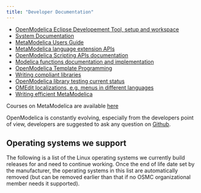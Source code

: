 ```yaml
---
title: "Developer Documentation"
---
```


* <a href="/documents/">OpenModelica Eclipse Developement Tool, setup and workspace</a>
* <a href="https://github.com/OpenModelica/OpenModelica/blob/master/doc/OpenModelicaSystem.pdf">System Documentation</a>
* <a href="https://github.com/OpenModelica/OpenModelica/blob/master/doc/OpenModelicaMetaProgramming.pdf">MetaModelica Users Guide</a>
* <a href="https://build.openmodelica.org/Documentation/MetaModelica.html">MetaModelica language extension APIs</a>
* <a href="https://www.openmodelica.org/doc/OpenModelicaUsersGuide/latest/scripting_api.html">OpenModelica Scripting APIs documentation</a>
* <a href="https://build.openmodelica.org/Documentation/">Modelica functions documentation and implementation</a>
* <a href="https://github.com/OpenModelica/OpenModelica/blob/master/doc/OpenModelicaTemplateProgramming.pdf">OpenModelica Template Programming</a>
* <a href="https://trac.openmodelica.org/OpenModelica/wiki/WritingCompliantLibraries">Writing compliant libraries</a>
* <a href="https://libraries.openmodelica.org/branches/">OpenModelica library testing current status</a>
* <a href="https://github.com/OpenModelica/OpenModelica/tree/master/OMEdit/OMEditLIB/Resources/nls">OMEdit localizations, e.g. menus in different languages</a>
* <a href="https://trac.openmodelica.org/OpenModelica/wiki/WritingEfficientMetaModelica">Writing efficient MetaModelica</a>

Courses on MetaModelica are available <a href="/developersresources/courses">here</a>

OpenModelica is constantly evolving, especially from the developers point of view, developers are suggested to ask any question on <a href="https://github.com/OpenModelica/OpenModelica">Github</a>.

## Operating systems we support

The following is a list of the Linux operating systems we currently build releases for and need to continue working.
Once the end of life date set by the manufacturer, the operating systems in this list are automatically removed (but can be removed earlier than that if no OSMC organizational member needs it supported).

<table id="linux-supported-systems">
</table>

<script>
var getJSON = function(url, callback) {
  var xhr = new XMLHttpRequest();
  xhr.open('GET', url, true);
  xhr.responseType = 'json';
  xhr.onload = function() {
  var status = xhr.status;
  if (status === 200) {
    callback(null, xhr.response);
  } else {
    callback(status, xhr.response);
  }
  };
  xhr.send();
};
getJSON('/api/linux.json', function(err, data) {
  var content = [];
  if (err !== null) {
    content = "Failed to load JSON-file: " + err;
  } else {
    console.log(data);
    allOS = [...data.deb.amd64].concat(Object.keys(data.rpm.amd64))
    content += ['<tr style="cursor: pointer;"><th onclick="sortTable(0)">OS</th><th onclick="sortTable(1)">EOL</th><th onclick="sortTable(2)">cmake</th><th onclick="sortTable(3)">gcc</th><th onclick="sortTable(4)">clang</th></tr>']
    for (const os of allOS) {
        content += ["<tr><td>" + os + "</td><td>" + data.eol[os] + "</td><td>"+data.pkg.cmake[os]+"</td><td>"+data.pkg.gcc[os]+"</td><td>"+data.pkg.clang[os]+"</td></tr>"];
    }
  }
  console.log(content);
  document.getElementById("linux-supported-systems").innerHTML=content;
});
function naturalSorter(as, bs){
    var a, b, a1, b1, i= 0, n, L,
    rx=/(\.\d+)|(\d+(\.\d+)?)|([^\d.]+)|(\.\D+)|(\.$)/g;
    if(as=== bs) return 0;
    a= as.toLowerCase().match(rx);
    b= bs.toLowerCase().match(rx);
    L= a.length;
    while(i<L){
        if(!b[i]) return 1;
        a1= a[i],
        b1= b[i++];
        if(a1!== b1){
            n= a1-b1;
            if(!isNaN(n)) return n;
            return a1>b1? 1:-1;
        }
    }
    return b[i]? -1:0;
};
function sortTable(n) {
  var table, rows, switching, i, x, y, shouldSwitch, dir, switchcount = 0;
  table = document.getElementById("linux-supported-systems");
  switching = true;
  // Set the sorting direction to ascending:
  dir = "asc";
  /* Make a loop that will continue until
  no switching has been done: */
  while (switching) {
    // Start by saying: no switching is done:
    switching = false;
    rows = table.rows;
    /* Loop through all table rows (except the
    first, which contains table headers): */
    for (i = 1; i < (rows.length - 1); i++) {
      // Start by saying there should be no switching:
      shouldSwitch = false;
      /* Get the two elements you want to compare,
      one from current row and one from the next: */
      x = rows[i].getElementsByTagName("TD")[n];
      y = rows[i + 1].getElementsByTagName("TD")[n];
      /* Check if the two rows should switch place,
      based on the direction, asc or desc: */
      if (dir == "asc") {
        if (1==x.innerHTML.localeCompare(y.innerHTML, undefined, {numeric: true, sensitivity: 'base'})) {
          // If so, mark as a switch and break the loop:
          shouldSwitch = true;
          break;
        }
      } else if (dir == "desc") {
        if (-1==x.innerHTML.localeCompare(y.innerHTML, undefined, {numeric: true, sensitivity: 'base'})) {
          // If so, mark as a switch and break the loop:
          shouldSwitch = true;
          break;
        }
      }
    }
    if (shouldSwitch) {
      /* If a switch has been marked, make the switch
      and mark that a switch has been done: */
      rows[i].parentNode.insertBefore(rows[i + 1], rows[i]);
      switching = true;
      // Each time a switch is done, increase this count by 1:
      switchcount ++;
    } else {
      /* If no switching has been done AND the direction is "asc",
      set the direction to "desc" and run the while loop again. */
      if (switchcount == 0 && dir == "asc") {
        dir = "desc";
        switching = true;
      }
    }
  }
}
</script>
